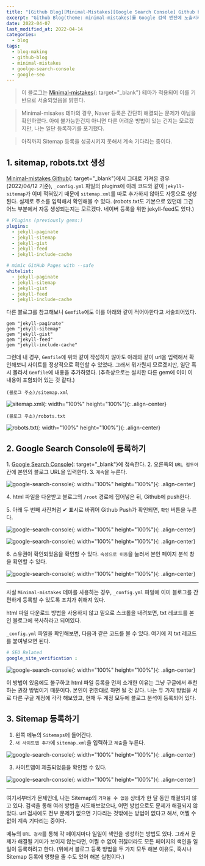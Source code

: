 ```yaml
---
title: "[Github Blog][Minimal-Mistakes][Google Search Console] Github blog를 Google 검색 엔진에 노출시키기"
excerpt: "Github Blog(theme: minimal-mistakes)를 Google 검색 엔진에 노출시키기 위해 Google search console에 내 블로그를 등록한다."
date: 2022-04-07
last_modified_at: 2022-04-14
categories:
  - blog
tags:
  - blog-making
  - github-blog
  - minimal-mistakes
  - goolge-search-console
  - google-seo
---
```


> 이 블로그는 [Minimal-mistakes](https://mmistakes.github.io/minimal-mistakes/){: target="_blank"} 테마가 적용되어 이를 기반으로 서술되었음을 밝힌다.

> Minimal-misakes 테마의 경우, Naver 등록은 간단히 해결되는 문제가 아님을 확인하였다. 아예 불가능한건지 아니면 다른 어려운 방법이 있는 건지는 모르겠지만, 나는 일단 등록하기를 포기했다. 

> 아직까지 Sitemap 등록을 성공시키지 못해서 계속 기다리는 중이다.

## 1. sitemap, robots.txt 생성

[Minimal-mistakes Github](https://github.com/mmistakes/minimal-mistakes){: target="_blank"}에서 그대로 가져온 경우(2022/04/12 기준), `_config.yml` 파일의 plugins에 아래 코드와 같이 `jekyll-sitemap`가 이미 적혀있기 때문에 `sitemap.xml`를 따로 추가하지 않아도 자동으로 생성된다. 실제로 주소를 입력해서 확인해볼 수 있다. (robots.txt도 기본으로 있던데 그건 어느 부분에서 자동 생성되는지는 모르겠다. 네이버 등록을 위한 jekyll-feed도 있다.)

```yml
# Plugins (previously gems:)
plugins:
  - jekyll-paginate
  - jekyll-sitemap
  - jekyll-gist
  - jekyll-feed
  - jekyll-include-cache

# mimic GitHub Pages with --safe
whitelist:
  - jekyll-paginate
  - jekyll-sitemap
  - jekyll-gist
  - jekyll-feed
  - jekyll-include-cache
```

다른 블로그를 참고해보니 `Gemfile`에도 이를 아래와 같이 적어야한다고 서술되어있다.

```
gem "jekyll-paginate"
gem "jekyll-sitemap"
gem "jekyll-gist"
gem "jekyll-feed"
gem "jekyll-include-cache"
```

그런데 내 경우, `Gemfile`에 위와 같이 작성하지 않아도 아래와 같이 url을 입력해서 확인해보니 사이트를 정상적으로 확인할 수 있었다. 그래서 뭐가뭔지 모르겠지만, 일단 혹시 몰라서 `Gemfile`에 내용을 추가하였다. (추측상으로는 설치한 다른 gem에 이미 이 내용이 포함되어 있는 것 같다.)

```
(블로그 주소)/sitemap.xml
```

![sitemap.xml](https://user-images.githubusercontent.com/30232837/162904009-37a5458a-1d77-4c65-b60f-79e923fe5e08.png "sitemap.xml"){: width="100%" height="100%"}{: .align-center}

```
(블로그 주소)/robots.txt
```

![robots.txt](https://user-images.githubusercontent.com/30232837/162904962-8d47494c-6dcf-4fc4-be34-8e58674ea9cd.png "robots.txt"){: width="100%" height="100%"}{: .align-center}

## 2. Google Search Console에 등록하기

$1.$ [Google Search Console](https://search.google.com/u/1/search-console/welcome){: target="_blank"}에 접속한다.
$2.$ 오른쪽의 `URL 접두어` 칸에 본인의 블로그 URL을 입력한다.
$3.$ `계속`을 누른다.

![google-search-console](https://user-images.githubusercontent.com/30232837/163291239-888c7965-c1ca-4986-ac57-e0290c01af15.png "google-search-console"){: width="100%" height="100%"}{: .align-center}

$4.$ html 파일을 다운받고 블로그의 `/root` 경로에 집어넣은 뒤, Github에 push한다.

$5.$ 아래 두 번째 사진처럼 ✔ 표시로 바뀌어 Github Push가 확인되면, `확인` 버튼을 누른다.

![google-search-console](https://user-images.githubusercontent.com/30232837/163291619-a3951e70-5aad-4c75-978e-5b00f4a174fd.png "google-search-console"){: width="100%" height="100%"}{: .align-center}

![google-search-console](https://user-images.githubusercontent.com/30232837/163293864-929c71cc-dcfd-4657-b754-4894f50e78d6.png "google-search-console"){: width="100%" height="100%"}{: .align-center}

$6.$ 소유권이 확인되었음을 확인할 수 있다. `속성으로 이동`을 눌러서 본인 페이지 분석 창을 확인할 수 있다.

![google-search-console](https://user-images.githubusercontent.com/30232837/163292526-a99b98cc-28ea-47e6-83eb-6dffb8274ed5.png "google-search-console"){: width="100%" height="100%"}{: .align-center}

---

사실 `Minimal-mistakes` 테마를 사용하는 경우, `_config.yml` 파일에 이미 블로그를 간편하게 등록할 수 있도록 조치가 취해져 있다.

html 파일 다운로드 방법을 사용하지 않고 밑으로 스크롤을 내려보면, txt 레코드를 본인 블로그에 복사하라고 되어있다.

`_config.yml` 파일을 확인해보면, 다음과 같은 코드를 볼 수 있다. 여기에 저 txt 레코드를 붙여넣으면 된다.

```yml
# SEO Related
google_site_verification :
```

![google-search-console](https://user-images.githubusercontent.com/30232837/163293267-8c8e01e5-08f1-42c2-8fdc-7ccfe14412b7.png "google-search-console"){: width="100%" height="100%"}{: .align-center}

이 방법이 있음에도 불구하고 html 파일 등록을 먼저 소개한 이유는 그냥 구글에서 추천하는 권장 방법이기 때문이다. 본인이 편한대로 하면 될 것 같다. 나는 두 가지 방법을 서로 다른 구글 계정에 각각 해보았고, 현재 두 계정 모두에 블로그 분석이 등록되어 있다. 

## 3. Sitemap 등록하기

1. 왼쪽 메뉴의 `Sitemaps`에 들어간다.
2. `새 사이트맵 추가`에 `sitemap.xml`을 입력하고 `제출`을 누른다.

![google-search-console](https://user-images.githubusercontent.com/30232837/163293038-d8868386-8b44-475b-85fe-5ab16ef402c4.png "google-search-console"){: width="100%" height="100%"}{: .align-center}

3. 사이트맵이 제출되었음을 확인할 수 있다.

![google-search-console](https://user-images.githubusercontent.com/30232837/163293110-c74688d6-445f-41b8-9c0f-4f9efee8e5e8.png "google-search-console"){: width="100%" height="100%"}{: .align-center}

---

여기서부터가 문제인데, 나는 Sitemap의 `가져올 수 없음` 상태가 한 달 동안 해결되지 않고 있다. 검색을 통해 여러 방법을 시도해보았으나, 어떤 방법으로도 문제가 해결되지 않았다. url 검사에도 전부 문제가 없으면 기다리는 것밖에는 방법이 없다고 해서, 어쩔 수 없이 계속 기다리는 중이다.

메뉴의 `URL 검사`를 통해 각 페이지마다 일일이 색인을 생성하는 방법도 있다. 그래서 문제가 해결될 기미가 보이지 않는다면, 어쩔 수 없이 귀찮더라도 모든 페이지의 색인을 일일이 등록하려고 한다. (위에서 블로그 등록 방법을 두 가지 모두 해본 이유도, 혹시나 Sitemap 등록에 영향을 줄 수도 있어 해본 실험이다.)










